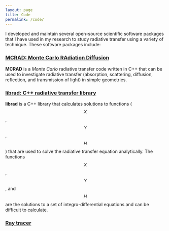 ```yaml
---
layout: page
title: Code
permalink: /code/
---
```


I developed and maintain several open-source scientific software packages that I
have used in my research to study radiative transfer using a variety of technique.
These software packages include:

<!--more-->

### [MCRAD: Monte Carlo RAdiation Diffusion](/code/mcrad)
**MCRAD** is a *Monte Carlo* radiative transfer code written in C++ that can be 
used to investigate radiative transfer (absorption, scattering, diffusion, reflection,
and transmission of light) in simple geometries.



### [librad: C++ radiative transfer library](/code/librad)
**librad** is a C++ library that calculates solutions to functions ($$X$$, $$Y$$, $$H$$) 
that are used to solve the radiative transfer equation analytically. The functions
$$X$$, $$Y$$, and $$H$$ are the solutions to a set of integro-differential 
equations and can be difficult to calculate.
  
  
  
### [Ray tracer](/code/raytracer)
